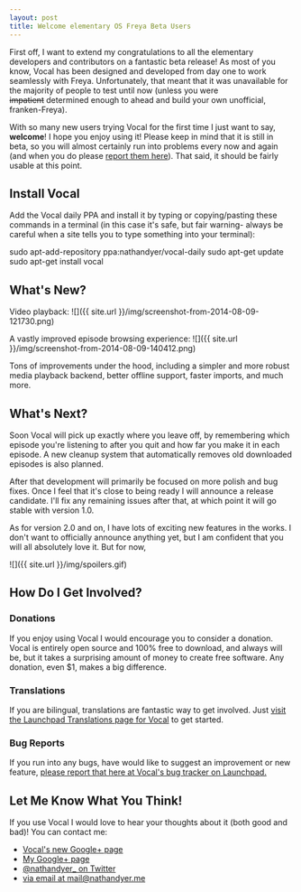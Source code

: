 ```yaml
---
layout: post
title: Welcome elementary OS Freya Beta Users
---
```

First off, I want to extend my congratulations to all the elementary developers and contributors on a fantastic beta release! As most of you know, Vocal has been designed and developed from day one to work seamlessly with Freya. Unfortunately, that meant that it was unavailable for the majority of people to test until now (unless you were <del>impatient</del> determined enough to ahead and build your own unofficial, franken-Freya).

With so many new users trying Vocal for the first time I just want to say, <strong>welcome</strong>! I hope you enjoy using it! Please keep in mind that it is still in beta, so you will almost certainly run into problems every now and again (and when you do please <a href="http://bugs.launchpad.net/vocal" target="_blank">report them here</a>). That said, it should be fairly usable at this point.

## Install Vocal

Add the Vocal daily PPA and install it by typing or copying/pasting these commands in a terminal (in this case it's safe, but fair warning- always be careful when a site tells you to type something into your terminal):

sudo apt-add-repository ppa:nathandyer/vocal-daily
sudo apt-get update
sudo apt-get install vocal

## What's New?

Video playback:
![]({{ site.url }}/img/screenshot-from-2014-08-09-121730.png)

A vastly improved episode browsing experience:
![]({{ site.url }}/img/screenshot-from-2014-08-09-140412.png)

Tons of improvements under the hood, including a simpler and more robust media playback backend, better offline support, faster imports, and much more.

## What's Next?

Soon Vocal will pick up exactly where you leave off, by remembering which episode you're listening to after you quit and how far you make it in each episode. A new cleanup system that automatically removes old downloaded episodes is also planned.

After that development will primarily be focused on more polish and bug fixes. Once I feel that it's close to being ready I will announce a release candidate. I'll fix any remaining issues after that, at which point it will go stable with version 1.0.

As for version 2.0 and on, I have lots of exciting new features in the works. I don't want to officially announce anything yet, but I am confident that you will all absolutely love it. But for now,

![]({{ site.url }}/img/spoilers.gif)

## How Do I Get Involved?

### Donations

If you enjoy using Vocal I would encourage you to consider a donation. Vocal is entirely open source and 100% free to download, and always will be, but it takes a surprising amount of money to create free software. Any donation, even $1, makes a big difference.

### Translations
If you are bilingual, translations are fantastic way to get involved. Just [visit the Launchpad Translations page for Vocal](http://translations.launchpad.net/vocal) to get started.

### Bug Reports
If you run into any bugs, have would like to suggest an improvement or new feature, [please report that here at Vocal's bug tracker on Launchpad.](http://bugs.launchpad.net/vocal)

## Let Me Know What You Think!

If you use Vocal I would love to hear your thoughts about it (both good and bad)! You can contact me:

* [Vocal's new Google+ page](https://plus.google.com/b/115162318639836328992/115162318639836328992/posts)
* [My Google+ page](https://plus.google.com/+NathanDyerdotMe/posts)
* [@nathandyer_ on Twitter](http://twitter.com/nathandyer_)
* [via email at mail@nathandyer.me](mailto:mail@nathandyer.me)

